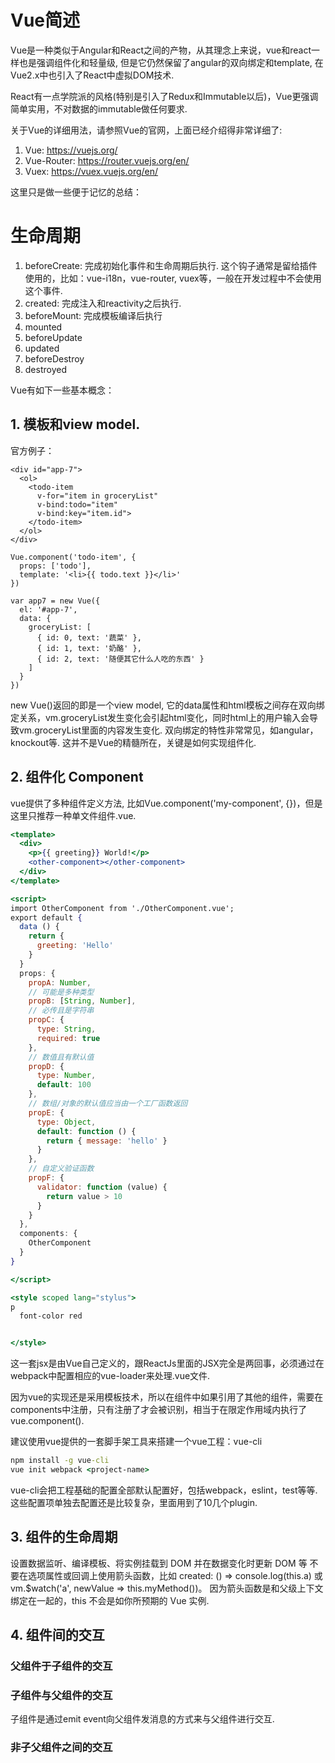 # Vue简述
Vue是一种类似于Angular和React之间的产物，从其理念上来说，vue和react一样也是强调组件化和轻量级, 但是它仍然保留了angular的双向绑定和template, 在Vue2.x中也引入了React中虚拟DOM技术.

React有一点学院派的风格(特别是引入了Redux和Immutable以后)，Vue更强调简单实用，不对数据的immutable做任何要求.

关于Vue的详细用法，请参照Vue的官网，上面已经介绍得非常详细了:
1. Vue: https://vuejs.org/
2. Vue-Router: https://router.vuejs.org/en/
3. Vuex: https://vuex.vuejs.org/en/

这里只是做一些便于记忆的总结：
# 生命周期
1. beforeCreate: 
完成初始化事件和生命周期后执行. 这个钩子通常是留给插件使用的，比如：vue-i18n，vue-router, vuex等，一般在开发过程中不会使用这个事件.
2. created:
完成注入和reactivity之后执行.
3. beforeMount:
完成模板编译后执行
4. mounted
5. beforeUpdate
6. updated
7. beforeDestroy
8. destroyed




Vue有如下一些基本概念：
## 1. 模板和view model.
官方例子：
```
<div id="app-7">
  <ol>
    <todo-item
      v-for="item in groceryList"
      v-bind:todo="item"
      v-bind:key="item.id">
    </todo-item>
  </ol>
</div>

Vue.component('todo-item', {
  props: ['todo'],
  template: '<li>{{ todo.text }}</li>'
})

var app7 = new Vue({
  el: '#app-7',
  data: {
    groceryList: [
      { id: 0, text: '蔬菜' },
      { id: 1, text: '奶酪' },
      { id: 2, text: '随便其它什么人吃的东西' }
    ]
  }
})

```
new Vue()返回的即是一个view model, 它的data属性和html模板之间存在双向绑定关系，vm.groceryList发生变化会引起html变化，同时html上的用户输入会导致vm.groceryList里面的内容发生变化.
双向绑定的特性非常常见，如angular，knockout等. 这并不是Vue的精髓所在，关键是如何实现组件化.

## 2. 组件化 Component
vue提供了多种组件定义方法, 比如Vue.component('my-component', {})，但是这里只推荐一种单文件组件.vue.
```jsx
<template>
  <div>
    <p>{{ greeting}} World!</p>
    <other-component></other-component>
  </div>
</template>

<script>
import OtherComponent from './OtherComponent.vue';
export default {
  data () {
    return {
      greeting: 'Hello'
    }
  }
  props: {
    propA: Number,
    // 可能是多种类型
    propB: [String, Number],
    // 必传且是字符串
    propC: {
      type: String,
      required: true
    },
    // 数值且有默认值
    propD: {
      type: Number,
      default: 100
    },
    // 数组/对象的默认值应当由一个工厂函数返回
    propE: {
      type: Object,
      default: function () {
        return { message: 'hello' }
      }
    },
    // 自定义验证函数
    propF: {
      validator: function (value) {
        return value > 10
      }
    }
  },
  components: {
    OtherComponent
  }
}

</script>

<style scoped lang="stylus">
p 
  font-color red


</style>

```
这一套jsx是由Vue自己定义的，跟ReactJs里面的JSX完全是两回事，必须通过在webpack中配置相应的vue-loader来处理.vue文件.

因为vue的实现还是采用模板技术，所以在组件中如果引用了其他的组件，需要在components中注册，只有注册了才会被识别，相当于在限定作用域内执行了vue.component().





建议使用vue提供的一套脚手架工具来搭建一个vue工程：vue-cli
```cmd
npm install -g vue-cli
vue init webpack <project-name>
```
vue-cli会把工程基础的配置全部默认配置好，包括webpack，eslint，test等等. 这些配置项单独去配置还是比较复杂，里面用到了10几个plugin.



## 3. 组件的生命周期
设置数据监听、编译模板、将实例挂载到 DOM 并在数据变化时更新 DOM 等
不要在选项属性或回调上使用箭头函数，比如 
created: () => console.log(this.a) 
或 
vm.$watch('a', newValue => this.myMethod())。
因为箭头函数是和父级上下文绑定在一起的，this 不会是如你所预期的 Vue 实例.








## 4. 组件间的交互

### 父组件于子组件的交互


### 子组件与父组件的交互
子组件是通过emit event向父组件发消息的方式来与父组件进行交互.



### 非子父组件之间的交互




